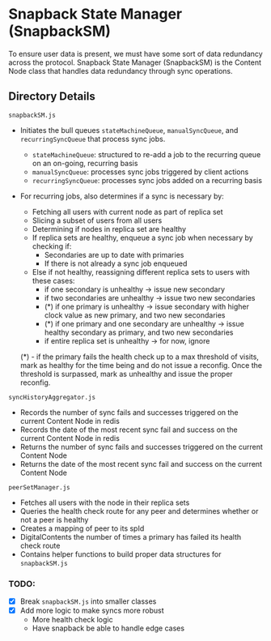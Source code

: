 # Snapback State Manager (SnapbackSM)

To ensure user data is present, we must have some sort of data redundancy across the protocol. Snapback State Manager (SnapbackSM) is the Content Node class that handles data redundancy through sync operations. 

## Directory Details

`snapbackSM.js`
- Initiates the bull queues `stateMachineQueue`, `manualSyncQueue`, and `recurringSyncQueue` that process sync jobs. 
    - `stateMachineQueue`: structured to re-add a job to the recurring queue on an on-going, recurring basis
    - `manualSyncQueue`: processes sync jobs triggered by client actions
    - `recurringSyncQueue`: processes sync jobs added on a recurring basis
- For recurring jobs, also determines if a sync is necessary by:
    - Fetching all users with current node as part of replica set
    - Slicing a subset of users from all users
    - Determining if nodes in replica set are healthy
    - If replica sets are healthy, enqueue a sync job when necessary by checking if:
        - Secondaries are up to date with primaries
        - If there is not already a sync job enqueued
    - Else if not healthy, reassigning different replica sets to users with these cases:
        - if one secondary is unhealthy -> issue new secondary
        - if two secondaries are unhealthy -> issue two new secondaries
        - (*) if one primary is unhealthy -> issue secondary with higher clock value as new primary, and two new secondaries
        - (*) if one primary and one secondary are unhealthy -> issue healthy secondary as primary, and two new secondaries
        - if entire replica set is unhealthy -> for now, ignore
    
    (*) - if the primary fails the health check up to a max threshold of visits, mark as healthy for the time being and do not issue a reconfig. Once the threshold is surpassed, mark as unhealthy and issue the proper reconfig.


`syncHistoryAggregator.js`
- Records the number of sync fails and successes triggered on the current Content Node in redis
- Records the date of the most recent sync fail and success on the current Content Node in redis
- Returns the number of sync fails and successes triggered on the current Content Node
- Returns the date of the most recent sync fail and success on the current Content Node

`peerSetManager.js`
- Fetches all users with the node in their replica sets
- Queries the health check route for any peer and determines whether or not a peer is healthy
- Creates a mapping of peer to its spId
- DigitalContents the number of times a primary has failed its health check route
- Contains helper functions to build proper data structures for `snapbackSM.js`

### TODO:
- [x] Break `snapbackSM.js` into smaller classes
- [x] Add more logic to make syncs more robust
    - More health check logic
    - Have snapback be able to handle edge cases